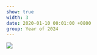 ```yaml
---
show: true
width: 3
date: 2020-01-10 00:01:00 +0800
group: Year of 2024
---
```

<div>
  <img src="{{ 'assets/images/etc/daily2.jpg' | relative_url }}" class="img-fluid rounded" >
</div>


